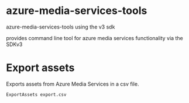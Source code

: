# azure-media-services-tools
azure-media-services-tools using the v3 sdk

provides command line tool for azure media services functionality via the SDKv3

# Export assets
Exports assets from Azure Media Services in a csv file.

```
ExportAssets export.csv
```
